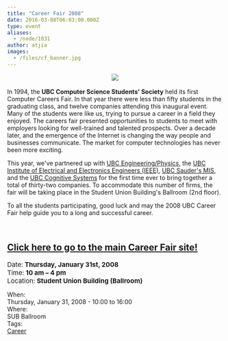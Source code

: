 ```yaml
---
title: "Career Fair 2008"
date: 2016-03-08T06:03:00.000Z
type: event
aliases:
  - /node/1031
author: atjia
images:
  - /files/cf_banner.jpg
---
```


<div class="field field-name-body field-type-text-with-summary field-label-hidden"><div class="field-items"><div class="field-item even"><p></p><center><a href="//cf08.ubccsss.org/"><img src="/files/cf_banner.jpg"></a></center><br>
In 1994, the <strong>UBC Computer Science Students&apos; Society</strong> held its first Computer Careers Fair. In that year there were less than fifty students in the graduating class, and twelve companies attending this inaugural event. Many of the students were like us, trying to pursue a career in a field they enjoyed. The careers fair presented opportunities to students to meet with employers looking for well-trained and talented prospects. Over a decade later, and the emergence of the Internet is changing the way people and businesses communicate. The market for computer technologies has never been more exciting. <p></p>
<p>This year, we&apos;ve partnered up with <a href="http://www.engphys.ubc.ca/fizz.html">UBC Engineering/Physics</a>, the <a href="http://www.ece.ubc.ca/~ieee/">UBC Institute of Electrical and Electronics Engineers (IEEE)</a>, <a href="http://mis.sauder.ubc.ca/mis-club/home.html">UBC Sauder&apos;s MIS</a>, and the <a href="http://www.ams.ubc.ca/clubs/cogsys/">UBC Cognitive Systems</a> for the first time ever to bring together a total of thirty-two companies. To accommodate this number of firms, the fair will be taking place in the Student Union Building&apos;s Ballroom (2nd floor). </p>
<p>To all the students participating, good luck and may the 2008 UBC Career Fair help guide you to a long and successful career.</p>
<p><a href="//cf08.ubccsss.org/"><br>
</a></p><h2><a href="//cf08.ubccsss.org/">Click here to go to the main Career Fair site!</a></h2><a href="//cf08.ubccsss.org/">
</a><p><a href="//cf08.ubccsss.org/"></a></p>
<p><span style="font-size:15px;">Date:</span> <span style="font-size:15px; font-weight:bold;">Thursday, January 31st, 2008</span><br>
<span style="font-size:15px;">Time:</span> <span style="font-size:15px; font-weight:bold;">10 am &#x2013; 4 pm</span><br>
<span style="font-size:15px;">Location:</span> <span style="font-size:15px; font-weight:bold;">Student Union Building (Ballroom)</span></p>
</div></div></div><div class="field field-name-field-dates field-type-datetime field-label-above"><div class="field-label">When:&#xA0;</div><div class="field-items"><div class="field-item even"><span class="date-display-single">Thursday, January 31, 2008 - <span class="date-display-range"><span class="date-display-start">10:00</span> to <span class="date-display-end">16:00</span></span></span></div></div></div><div class="field field-name-field-location field-type-text field-label-above"><div class="field-label">Where:&#xA0;</div><div class="field-items"><div class="field-item even">SUB Ballroom</div></div></div>    <footer>
    <div class="field field-name-field-tags field-type-taxonomy-term-reference field-label-above"><div class="field-label">Tags:&#xA0;</div><div class="field-items"><div class="field-item even"><a href="/career">Career</a></div></div></div>      </footer>